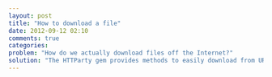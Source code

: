 ```yaml
---
layout: post
title: "How to download a file"
date: 2012-09-12 02:10
comments: true
categories: 
problem: "How do we actually download files off the Internet?"
solution: "The HTTParty gem provides methods to easily download from URLs."
---
```



